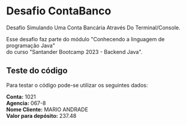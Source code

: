 # Desafio ContaBanco

Desafio Simulando Uma Conta Bancária Através Do Terminal/Console.

Esse desafio faz parte do módulo "Conhecendo a linguagem de programação Java"<br>
do curso "Santander Bootcamp 2023 - Backend Java".

## Teste do código

Para testar o código pode-se utilizar os seguintes dados:<br>

**Conta:** 1021<br>
**Agencia:** 067-8<br>
**Nome Cliente:** MARIO ANDRADE<br>
**Valor para depósito:**	237.48